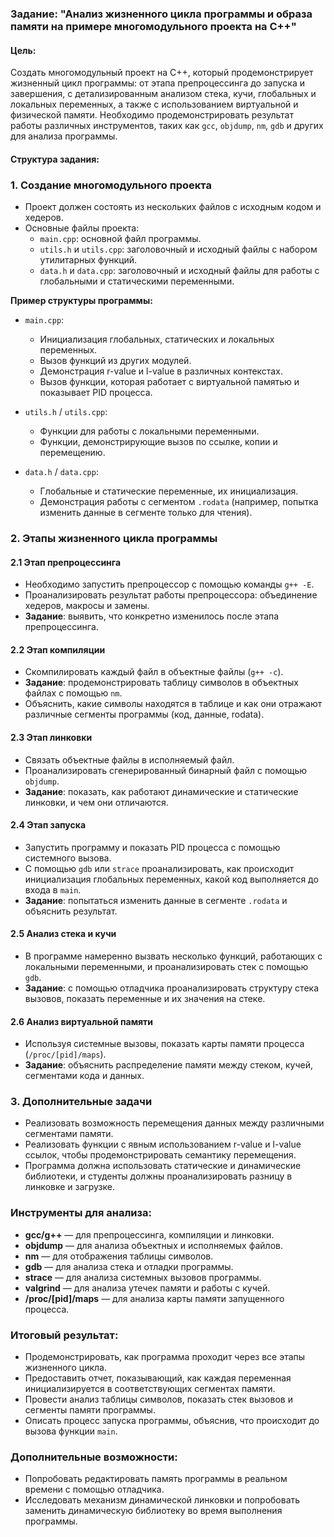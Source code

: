 ### Задание: "Анализ жизненного цикла программы и образа памяти на примере многомодульного проекта на C++"

#### Цель:
Создать многомодульный проект на C++, который продемонстрирует жизненный цикл программы: от этапа препроцессинга до запуска и завершения, с детализированным анализом стека, кучи, глобальных и локальных переменных, а также с использованием виртуальной и физической памяти. Необходимо продемонстрировать результат работы различных инструментов, таких как `gcc`, `objdump`, `nm`, `gdb` и других для анализа программы.

#### Структура задания:

### 1. **Создание многомодульного проекта**
   - Проект должен состоять из нескольких файлов с исходным кодом и хедеров.
   - Основные файлы проекта:
     - `main.cpp`: основной файл программы.
     - `utils.h` и `utils.cpp`: заголовочный и исходный файлы с набором утилитарных функций.
     - `data.h` и `data.cpp`: заголовочный и исходный файлы для работы с глобальными и статическими переменными.

   **Пример структуры программы:**
   - `main.cpp`:
     - Инициализация глобальных, статических и локальных переменных.
     - Вызов функций из других модулей.
     - Демонстрация r-value и l-value в различных контекстах.
     - Вызов функции, которая работает с виртуальной памятью и показывает PID процесса.

   - `utils.h` / `utils.cpp`:
     - Функции для работы с локальными переменными.
     - Функции, демонстрирующие вызов по ссылке, копии и перемещению.

   - `data.h` / `data.cpp`:
     - Глобальные и статические переменные, их инициализация.
     - Демонстрация работы с сегментом `.rodata` (например, попытка изменить данные в сегменте только для чтения).

### 2. **Этапы жизненного цикла программы**

#### 2.1 **Этап препроцессинга**
   - Необходимо запустить препроцессор с помощью команды `g++ -E`.
   - Проанализировать результат работы препроцессора: объединение хедеров, макросы и замены.
   - **Задание**: выявить, что конкретно изменилось после этапа препроцессинга.

#### 2.2 **Этап компиляции**
   - Скомпилировать каждый файл в объектные файлы (`g++ -c`).
   - **Задание**: продемонстрировать таблицу символов в объектных файлах с помощью `nm`.
   - Объяснить, какие символы находятся в таблице и как они отражают различные сегменты программы (код, данные, rodata).

#### 2.3 **Этап линковки**
   - Связать объектные файлы в исполняемый файл.
   - Проанализировать сгенерированный бинарный файл с помощью `objdump`.
   - **Задание**: показать, как работают динамические и статические линковки, и чем они отличаются.

#### 2.4 **Этап запуска**
   - Запустить программу и показать PID процесса с помощью системного вызова.
   - С помощью `gdb` или `strace` проанализировать, как происходит инициализация глобальных переменных, какой код выполняется до входа в `main`.
   - **Задание**: попытаться изменить данные в сегменте `.rodata` и объяснить результат.

#### 2.5 **Анализ стека и кучи**
   - В программе намеренно вызвать несколько функций, работающих с локальными переменными, и проанализировать стек с помощью `gdb`.
   - **Задание**: с помощью отладчика проанализировать структуру стека вызовов, показать переменные и их значения на стеке.

#### 2.6 **Анализ виртуальной памяти**
   - Используя системные вызовы, показать карты памяти процесса (`/proc/[pid]/maps`).
   - **Задание**: объяснить распределение памяти между стеком, кучей, сегментами кода и данных.

### 3. **Дополнительные задачи**
   - Реализовать возможность перемещения данных между различными сегментами памяти.
   - Реализовать функции с явным использованием r-value и l-value ссылок, чтобы продемонстрировать семантику перемещения.
   - Программа должна использовать статические и динамические библиотеки, и студенты должны проанализировать разницу в линковке и загрузке.

### Инструменты для анализа:
- **gcc/g++** — для препроцессинга, компиляции и линковки.
- **objdump** — для анализа объектных и исполняемых файлов.
- **nm** — для отображения таблицы символов.
- **gdb** — для анализа стека и отладки программы.
- **strace** — для анализа системных вызовов программы.
- **valgrind** — для анализа утечек памяти и работы с кучей.
- **/proc/[pid]/maps** — для анализа карты памяти запущенного процесса.

### Итоговый результат:
- Продемонстрировать, как программа проходит через все этапы жизненного цикла.
- Предоставить отчет, показывающий, как каждая переменная инициализируется в соответствующих сегментах памяти.
- Провести анализ таблицы символов, показать стек вызовов и сегменты памяти программы.
- Описать процесс запуска программы, объяснив, что происходит до вызова функции `main`.

### Дополнительные возможности:
- Попробовать редактировать память программы в реальном времени с помощью отладчика.
- Исследовать механизм динамической линковки и попробовать заменить динамическую библиотеку во время выполнения программы.
